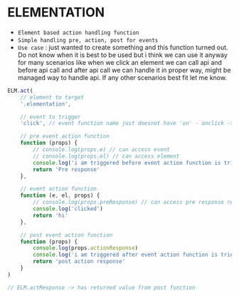 # ELEMENTATION

-   `Element based action handling function`
-   `Simple handling pre, action, post for events`
-   `Use case` : just wanted to create something and this function turned out. Do not know when it is best to be used but i think we can use it anyway for many scenarios like when we click an element we can call api and before api call and after api call we can handle it in proper way, might be managed way to handle api. If any other scenarios best fit let me know.

```js
ELM.act(
	// element to target
	'.elementation',

	// event to trigger
	'click', // event function name just doesnot have 'on' - onclick -> click, onmouseover -> mouseover | hover

	// pre event action function
	function (props) {
		// console.log(props.e) // can access event
		// console.log(props.el) // can access element
		console.log('i am triggered before event action function is triggered')
		return 'Pre response'
	},

	// event action function
	function (e, el, props) {
		// console.log(props.preResponse) // can access pre response returned value
		console.log('clicked')
		return 'hi'
	},

	// post event action function
	function (props) {
		console.log(props.actionResponse)
		console.log('i am triggered after event action function is triggered')
		return 'post action response'
	}
)

// ELM.actResponse -> has returned value from post function
```
